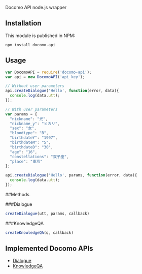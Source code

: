 Docomo API node.js wrapper

## Installation

This module is published in NPM:

```
npm install docomo-api
```
## Usage

```js
var DocomoAPI = require('docomo-api');
var api = new DocomoAPI('api_key');

// Without user parameters
api.createDialogue('Hello', function(error, data){
  console.log(data.utt);
});

// With user parameters
var params = {
  "nickname": "光",
  "nickname_y": "ヒカリ",
  "sex": "女",
  "bloodtype": "B",
  "birthdateY": "1997",
  "birthdateM": "5",
  "birthdateD": "30",
  "age": "16",
  "constellations": "双子座",
  "place": "東京"
};

api.createDialogue('Hello', params, function(error, data){
  console.log(data.utt);
});
```

##Methods

###Dialogue

```js
createDialogue(utt, params, callback)
```

###KnowledgeQA

```js
createKnowledgeQA(q, callback)
```

Implemented Docomo APIs
--------------------------

* [Dialogue](https://dev.smt.docomo.ne.jp/?p=docs.api.page&api_docs_id=5)
* [KnowledgeQA](https://dev.smt.docomo.ne.jp/?p=docs.api.page&api_docs_id=6)
